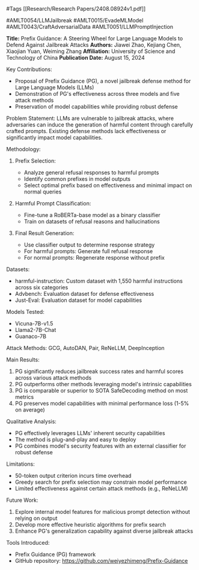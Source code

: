 #Tags
[[Research/Research Papers/2408.08924v1.pdf]]

#AMLT0054/LLMJailbreak
#AMLT0015/EvadeMLModel
#AMLT0043/CraftAdversarialData
#AMLT0051/LLMPromptInjection

**Title:** Prefix Guidance: A Steering Wheel for Large Language Models to Defend Against Jailbreak Attacks
**Authors:** Jiawei Zhao, Kejiang Chen, Xiaojian Yuan, Weiming Zhang
**Affiliation:** University of Science and Technology of China
**Publication Date:** August 15, 2024

Key Contributions:
- Proposal of Prefix Guidance (PG), a novel jailbreak defense method for Large Language Models (LLMs)
- Demonstration of PG's effectiveness across three models and five attack methods
- Preservation of model capabilities while providing robust defense

Problem Statement:
LLMs are vulnerable to jailbreak attacks, where adversaries can induce the generation of harmful content through carefully crafted prompts. Existing defense methods lack effectiveness or significantly impact model capabilities.

Methodology:
1. Prefix Selection:
   - Analyze general refusal responses to harmful prompts
   - Identify common prefixes in model outputs
   - Select optimal prefix based on effectiveness and minimal impact on normal queries

2. Harmful Prompt Classification:
   - Fine-tune a RoBERTa-base model as a binary classifier
   - Train on datasets of refusal reasons and hallucinations

3. Final Result Generation:
   - Use classifier output to determine response strategy
   - For harmful prompts: Generate full refusal response
   - For normal prompts: Regenerate response without prefix

Datasets:
- harmful-instruction: Custom dataset with 1,550 harmful instructions across six categories
- Advbench: Evaluation dataset for defense effectiveness
- Just-Eval: Evaluation dataset for model capabilities

Models Tested:
- Vicuna-7B-v1.5
- Llama2-7B-Chat
- Guanaco-7B

Attack Methods:
GCG, AutoDAN, Pair, ReNeLLM, DeepInception

Main Results:
1. PG significantly reduces jailbreak success rates and harmful scores across various attack methods
2. PG outperforms other methods leveraging model's intrinsic capabilities
3. PG is comparable or superior to SOTA SafeDecoding method on most metrics
4. PG preserves model capabilities with minimal performance loss (1-5% on average)

Qualitative Analysis:
- PG effectively leverages LLMs' inherent security capabilities
- The method is plug-and-play and easy to deploy
- PG combines model's security features with an external classifier for robust defense

Limitations:
- 50-token output criterion incurs time overhead
- Greedy search for prefix selection may constrain model performance
- Limited effectiveness against certain attack methods (e.g., ReNeLLM)

Future Work:
1. Explore internal model features for malicious prompt detection without relying on output
2. Develop more effective heuristic algorithms for prefix search
3. Enhance PG's generalization capability against diverse jailbreak attacks

Tools Introduced:
- Prefix Guidance (PG) framework
- GitHub repository: https://github.com/weiyezhimeng/Prefix-Guidance